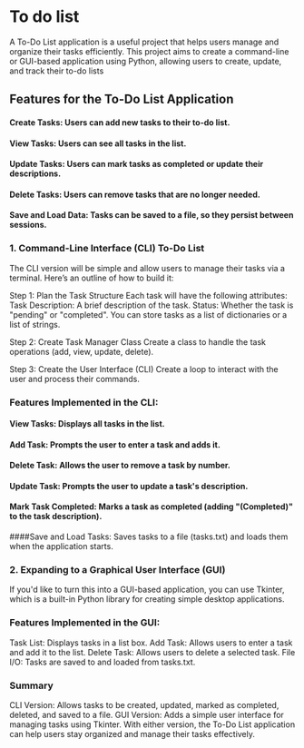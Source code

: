 # To do list
A To-Do List application is a useful project that helps users manage and organize their tasks efficiently. This project aims to create a command-line or GUI-based application using Python, allowing users to create, update, and track their to-do lists

## Features for the To-Do List Application
#### Create Tasks: Users can add new tasks to their to-do list.
#### View Tasks: Users can see all tasks in the list.
#### Update Tasks: Users can mark tasks as completed or update their descriptions.
#### Delete Tasks: Users can remove tasks that are no longer needed.
#### Save and Load Data: Tasks can be saved to a file, so they persist between sessions.
### 1. Command-Line Interface (CLI) To-Do List
The CLI version will be simple and allow users to manage their tasks via a terminal. Here’s an outline of how to build it:

Step 1: Plan the Task Structure
Each task will have the following attributes:
Task Description: A brief description of the task.
Status: Whether the task is "pending" or "completed".
You can store tasks as a list of dictionaries or a list of strings.

Step 2: Create Task Manager Class
Create a class to handle the task operations (add, view, update, delete).

Step 3: Create the User Interface (CLI)
Create a loop to interact with the user and process their commands.

### Features Implemented in the CLI:
#### View Tasks: Displays all tasks in the list.
#### Add Task: Prompts the user to enter a task and adds it.
#### Delete Task: Allows the user to remove a task by number.
#### Update Task: Prompts the user to update a task's description.
#### Mark Task Completed: Marks a task as completed (adding "(Completed)" to the task description).
####Save and Load Tasks: Saves tasks to a file (tasks.txt) and loads them when the application starts.

### 2. Expanding to a Graphical User Interface (GUI)
If you'd like to turn this into a GUI-based application, you can use Tkinter, which is a built-in Python library for creating simple desktop applications.

### Features Implemented in the GUI:
Task List: Displays tasks in a list box.
Add Task: Allows users to enter a task and add it to the list.
Delete Task: Allows users to delete a selected task.
File I/O: Tasks are saved to and loaded from tasks.txt.

### Summary
CLI Version: Allows tasks to be created, updated, marked as completed, deleted, and saved to a file.
GUI Version: Adds a simple user interface for managing tasks using Tkinter.
With either version, the To-Do List application can help users stay organized and manage their tasks effectively.




